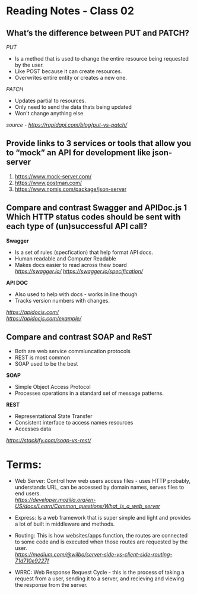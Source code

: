 # Reading Notes - Class 02

## What’s the difference between PUT and PATCH?  
*PUT*
- Is a method that is used to change the entire resource being requested by the user. 
- Like POST because it can create resources.
- Overwrites entire entity or creates a new one.  

*PATCH*  
- Updates partial to resources.
- Only need to send the data thats being updated  
- Won't change anything else  

*source - https://rapidapi.com/blog/put-vs-patch/*

## Provide links to 3 services or tools that allow you to “mock” an API for development like json-server  
1. https://www.mock-server.com/
2. https://www.postman.com/
3. https://www.npmjs.com/package/json-server


## Compare and contrast Swagger and APIDoc.js 1 Which HTTP status codes should be sent with each type of (un)successful API call?  

**Swagger**
- Is a set of rules (specfication) that help format API docs.
- Human readable and Computer Readable
- Makes docs easier to read across thew board  
*https://swagger.io/*
*https://swagger.io/specification/*

**API DOC**
- Also used to help with docs - works in line though
- Tracks version numbers with changes.

*https://apidocjs.com/*  
*https://apidocjs.com/example/*

## Compare and contrast SOAP and ReST

- Both are web service commiuncation protocols
- REST is most common
- SOAP used to be the best

**SOAP**

- Simple Object Access Protocol
- Processes operations in a standard set of message patterns.  

**REST**  

- Representational State Transfer
- Consistent interface to access names resources
- Accesses data

*https://stackify.com/soap-vs-rest/*  

# Terms:

- Web Server: Control how web users access files - uses HTTP probably, understands URL, can be accessed by domain names, serves files to end users.  
*https://developer.mozilla.org/en-US/docs/Learn/Common_questions/What_is_a_web_server*

- Express: Is a web framework that is super simple and light and provides a lot of built in middleware and methods. 
- Routing: This is how websites/apps function, the routes are connected to some code and is executed when those routes are requested by the user.  
*https://medium.com/@wilbo/server-side-vs-client-side-routing-71d710e9227f*
- WRRC: Web Response Request Cycle - this is the process of taking a request from a user, sending it to a server, and recieving and viewing the response from the server.